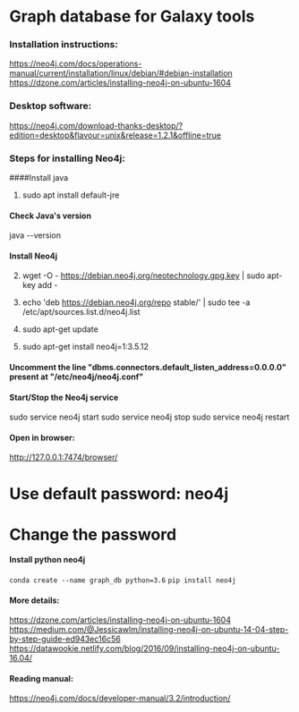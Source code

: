 # Graph database for Galaxy tools

### Installation instructions:
https://neo4j.com/docs/operations-manual/current/installation/linux/debian/#debian-installation
https://dzone.com/articles/installing-neo4j-on-ubuntu-1604

### Desktop software:
https://neo4j.com/download-thanks-desktop/?edition=desktop&flavour=unix&release=1.2.1&offline=true

### Steps for installing Neo4j:

####Install java

1. sudo apt install default-jre

#### Check Java's version
java --version

#### Install Neo4j

2. wget -O - https://debian.neo4j.org/neotechnology.gpg.key | sudo apt-key add -

3. echo 'deb https://debian.neo4j.org/repo stable/' | sudo tee -a /etc/apt/sources.list.d/neo4j.list

4. sudo apt-get update

5. sudo apt-get install neo4j=1:3.5.12

#### Uncomment the line "dbms.connectors.default_listen_address=0.0.0.0" present at "/etc/neo4j/neo4j.conf"

#### Start/Stop the Neo4j service
sudo service neo4j start
sudo service neo4j stop
sudo service neo4j restart

#### Open in browser:
http://127.0.0.1:7474/browser/

# Use default password: neo4j
# Change the password

#### Install python neo4j
```conda create --name graph_db python=3.6```
```pip install neo4j```


#### More details:
https://dzone.com/articles/installing-neo4j-on-ubuntu-1604
https://medium.com/@Jessicawlm/installing-neo4j-on-ubuntu-14-04-step-by-step-guide-ed943ec16c56
https://datawookie.netlify.com/blog/2016/09/installing-neo4j-on-ubuntu-16.04/

#### Reading manual:
https://neo4j.com/docs/developer-manual/3.2/introduction/
